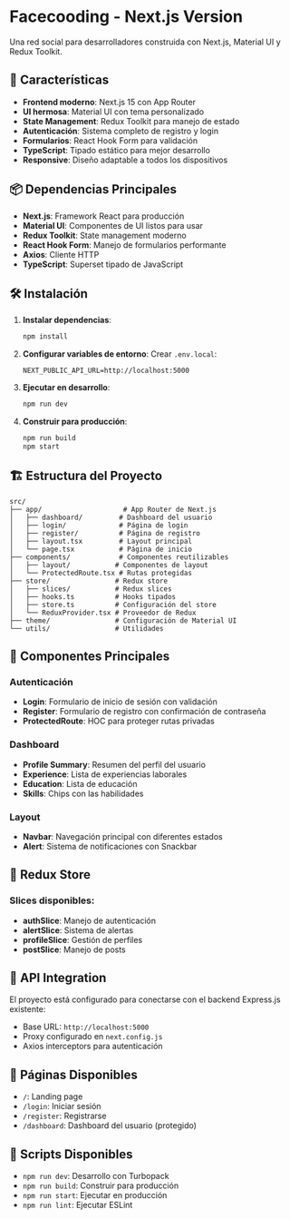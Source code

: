 # Facecooding - Next.js Version

Una red social para desarrolladores construida con Next.js, Material UI y Redux Toolkit.

## 🚀 Características

- **Frontend moderno**: Next.js 15 con App Router
- **UI hermosa**: Material UI con tema personalizado
- **State Management**: Redux Toolkit para manejo de estado
- **Autenticación**: Sistema completo de registro y login
- **Formularios**: React Hook Form para validación
- **TypeScript**: Tipado estático para mejor desarrollo
- **Responsive**: Diseño adaptable a todos los dispositivos

## 📦 Dependencias Principales

- **Next.js**: Framework React para producción
- **Material UI**: Componentes de UI listos para usar
- **Redux Toolkit**: State management moderno
- **React Hook Form**: Manejo de formularios performante
- **Axios**: Cliente HTTP
- **TypeScript**: Superset tipado de JavaScript

## 🛠 Instalación

1. **Instalar dependencias**:
   ```bash
   npm install
   ```

2. **Configurar variables de entorno**:
   Crear `.env.local`:
   ```
   NEXT_PUBLIC_API_URL=http://localhost:5000
   ```

3. **Ejecutar en desarrollo**:
   ```bash
   npm run dev
   ```

4. **Construir para producción**:
   ```bash
   npm run build
   npm start
   ```

## 🏗 Estructura del Proyecto

```
src/
├── app/                    # App Router de Next.js
│   ├── dashboard/         # Dashboard del usuario
│   ├── login/             # Página de login
│   ├── register/          # Página de registro
│   ├── layout.tsx         # Layout principal
│   └── page.tsx           # Página de inicio
├── components/            # Componentes reutilizables
│   ├── layout/           # Componentes de layout
│   └── ProtectedRoute.tsx # Rutas protegidas
├── store/                # Redux store
│   ├── slices/           # Redux slices
│   ├── hooks.ts          # Hooks tipados
│   ├── store.ts          # Configuración del store
│   └── ReduxProvider.tsx # Proveedor de Redux
├── theme/                # Configuración de Material UI
└── utils/                # Utilidades
```

## 🎨 Componentes Principales

### Autenticación
- **Login**: Formulario de inicio de sesión con validación
- **Register**: Formulario de registro con confirmación de contraseña
- **ProtectedRoute**: HOC para proteger rutas privadas

### Dashboard
- **Profile Summary**: Resumen del perfil del usuario
- **Experience**: Lista de experiencias laborales
- **Education**: Lista de educación
- **Skills**: Chips con las habilidades

### Layout
- **Navbar**: Navegación principal con diferentes estados
- **Alert**: Sistema de notificaciones con Snackbar

## 🔧 Redux Store

### Slices disponibles:
- **authSlice**: Manejo de autenticación
- **alertSlice**: Sistema de alertas
- **profileSlice**: Gestión de perfiles
- **postSlice**: Manejo de posts

## 🔗 API Integration

El proyecto está configurado para conectarse con el backend Express.js existente:
- Base URL: `http://localhost:5000`
- Proxy configurado en `next.config.js`
- Axios interceptors para autenticación

## 📱 Páginas Disponibles

- `/`: Landing page
- `/login`: Iniciar sesión
- `/register`: Registrarse
- `/dashboard`: Dashboard del usuario (protegido)

## 🚦 Scripts Disponibles

- `npm run dev`: Desarrollo con Turbopack
- `npm run build`: Construir para producción
- `npm run start`: Ejecutar en producción
- `npm run lint`: Ejecutar ESLint
